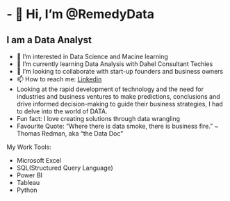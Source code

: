 # - 👋 Hi, I’m @RemedyData #
## I am a Data Analyst ##
- 👀 I’m interested in Data Science and Macine learning
- 🌱 I’m currently learning Data Analysis with Dahel Consultant Techies
- 💞️ I’m looking to collaborate with start-up founders and business owners
- 📫 How to reach me: [Linkedin](https://www.linkedin.com/in/ramadan-salman-521b1224b/)
-  Looking at the rapid development of technology and the need for industries and business ventures to make predictions,
   conclusions and drive informed decision-making to guide their business strategies, I had to delve into the world of DATA.
- Fun fact: I love creating solutions through data wrangling
- Favourite Quote:  “Where there is data smoke, there is business fire.” ~ Thomas Redman, aka “the Data Doc”

My Work Tools:
- Microsoft Excel
- SQL(Structured Query Language)
- Power BI
- Tableau
- Python
<!---
RemedyData/RemedyData is a ✨ special ✨ repository because its `README.md` (this file) appears on your GitHub profile.
You can click the Preview link to take a look at your changes.
--->
